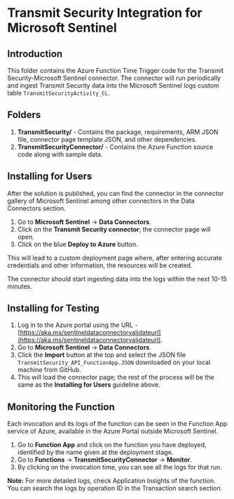 # Transmit Security Integration for Microsoft Sentinel

## Introduction

This folder contains the Azure Function Time Trigger code for the Transmit Security-Microsoft Sentinel connector. The connector will run periodically and ingest Transmit Security data into the Microsoft Sentinel logs custom table `TransmitSecurityActivity_CL`.

## Folders

1. **TransmitSecurity/** - Contains the package, requirements, ARM JSON file, connector page template JSON, and other dependencies.
2. **TransmitSecurityConnector/** - Contains the Azure Function source code along with sample data.

## Installing for Users

After the solution is published, you can find the connector in the connector gallery of Microsoft Sentinel among other connectors in the Data Connectors section.

1. Go to **Microsoft Sentinel** -> **Data Connectors**.
2. Click on the **Transmit Security connector**; the connector page will open.
3. Click on the blue **Deploy to Azure** button.

This will lead to a custom deployment page where, after entering accurate credentials and other information, the resources will be created.

The connector should start ingesting data into the logs within the next 10-15 minutes.

## Installing for Testing

1. Log in to the Azure portal using the URL - [https://aka.ms/sentineldataconnectorvalidateurl](https://aka.ms/sentineldataconnectorvalidateurl).
2. Go to **Microsoft Sentinel** -> **Data Connectors**.
3. Click the **Import** button at the top and select the JSON file `TransmitSecurity_API_FunctionApp.JSON` downloaded on your local machine from GitHub.
4. This will load the connector page; the rest of the process will be the same as the **Installing for Users** guideline above.

## Monitoring the Function

Each invocation and its logs of the function can be seen in the Function App service of Azure, available in the Azure Portal outside Microsoft Sentinel.

1. Go to **Function App** and click on the function you have deployed, identified by the name given at the deployment stage.
2. Go to **Functions** -> **TransmitSecurityConnector** -> **Monitor**.
3. By clicking on the invocation time, you can see all the logs for that run.

**Note:** For more detailed logs, check Application Insights of the function. You can search the logs by operation ID in the Transaction search section.

